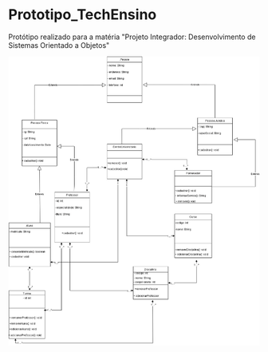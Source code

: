 # Prototipo_TechEnsino
 Protótipo realizado para a matéria "Projeto Integrador: Desenvolvimento de Sistemas Orientado a Objetos"


 ![Diagrama de Classes](/images/DiagramaDeClassesPI.png)